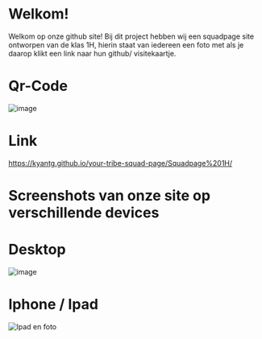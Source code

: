# Welkom!

Welkom op onze github site! Bij dit project hebben wij een squadpage site ontworpen van de klas 1H, hierin staat van iedereen een foto met als je daarop klikt een link naar hun github/ visitekaartje.

# Qr-Code
![image](https://github.com/user-attachments/assets/b581b8b8-6cf2-4751-a521-11a108bf6d82)

# Link
https://kyantg.github.io/your-tribe-squad-page/Squadpage%201H/


# Screenshots van onze site op verschillende devices

# Desktop
![image](https://github.com/user-attachments/assets/f043acc6-b80d-4181-858b-205f0aaae369)

# Iphone / Ipad

![Ipad en foto](https://github.com/user-attachments/assets/684c92b9-9a4e-4c31-ac58-5b764fe3f53d)











